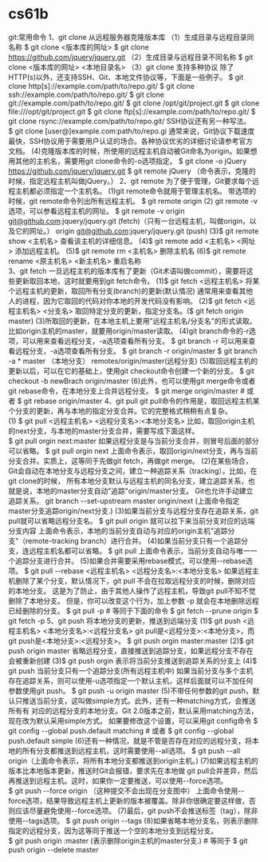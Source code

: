 # cs61b

git:常用命令
1、git clone 从远程服务器克隆版本库
      （1）生成目录与远程目录同名称
   $ git clone <版本库的网址>
   $ git clone https://github.com/jquery/jquery.git
  （2）生成目录与远程目录不同名称
   $ git clone <版本库的网址> <本地目录名>
  （3）git clone 支持多种协议 除了HTTP(s)以外，还支持SSH、Git、本地文件协议等，下面是一些例子。
      $ git clone http[s]://example.com/path/to/repo.git/
      $ git clone ssh://example.com/path/to/repo.git/
      $ git clone git://example.com/path/to/repo.git/
      $ git clone /opt/git/project.git 
      $ git clone file:///opt/git/project.git
      $ git clone ftp[s]://example.com/path/to/repo.git/
      $ git clone rsync://example.com/path/to/repo.git/
      SSH协议还有另一种写法。  
      $ git clone [user@]example.com:path/to/repo.gi
     通常来说，Git协议下载速度最快，SSH协议用于需要用户认证的场合。各种协议优劣的详细讨论请参考官方文档。
(4)克隆版本库的时候，所使用的远程主机自动被Git命名为origin。如果想用其他的主机名，需要用git clone命令的-o选项指定。
       $ git clone -o jQuery https://github.com/jquery/jquery.git
       $ git remote
       jQuery       （命令表示，克隆的时候，指定远程主机叫做jQuery。）
2、git remote 为了便于管理，Git要求每个远程主机都必须指定一个主机名。
(1)git remote命令就用于管理主机名。
带选项的时候，git remote命令列出所有远程主机。
         $ git remote
           origin
      (2) git remote -v选项，可以参看远程主机的网址。
         $ git remote -v
          origin  git@github.com:jquery/jquery.git (fetch)（只有一台远程主机，叫做origin，以及它的网址。）
          origin  git@github.com:jquery/jquery.git (push)
     (3)$ git remote show <主机名>                查看该主机的详细信息。
     (4)$ git remote add  <主机名> <网址>          添加远程主机。
     (5)$ git remote rm   <主机名>                 删除主机名
     (6)$ git remote rename <原主机名> <新主机名>   重启名称   
3、git fetch  一旦远程主机的版本库有了更新（Git术语叫做commit），需要将这些更新取回本地，这时就要用到git fetch命令。
     (1)$ git fetch <远程主机名> 
        将某个远程主机的更新，取回所有分支(branch)的更新(默认情况)
        通常用来查看其他人的进程，因为它取回的代码对你本地的开发代码没有影响。
(2)$ git fetch <远程主机名> <分支名> 取回特定分支的更新，指定分支名。($ git fetch origin master)
(3)所取回的更新，在本地主机上要用"远程主机名/分支名"的形式读取。比如origin主机的master，就要用origin/master读取。
(4)git branch命令的-r选项，可以用来查看远程分支，-a选项查看所有分支。
     $ git branch -r 可以用来查看远程分支，-a选项查看所有分支。
        $ git branch -r
          origin/master
        $ git branch -a
          * master （本地分支）
          remotes/origin/master(远程分支)
(5)取回远程主机的更新以后，可以在它的基础上，使用git checkout命令创建一个新的分支。
        $ git checkout -b newBrach origin/master
     (6)此外，也可以使用git merge命令或者git rebase命令，在本地分支上合并远程分支。
     $ git merge origin/master
     # 或者
     $ git rebase origin/master
4、git pull   git pull命令的作用是，取回远程主机某个分支的更新，再与本地的指定分支合并。它的完整格式稍稍有点复杂。    
     (1) $ git pull <远程主机名> <远程分支名>:<本地分支名>
       比如，取回origin主机的next分支，与本地的master分支合并，需要写成下面这样。  
         $ git pull orgin  next:master
         如果远程分支是与当前分支合并，则冒号后面的部分可以省略。
         $ git pull orgin next 
         上面命令表示，取回origin/next分支，再与当前分支合并。实质上，这等同于先做git fetch，再做git merge。
(2)在某些场合，Git会自动在本地分支与远程分支之间，建立一种追踪关系（tracking）。比如，在git clone的时候，
所有本地分支默认与远程主机的同名分支，建立追踪关系，也就是说，本地的master分支自动"追踪"origin/master分支。 
Git也允许手动建立追踪关系。  git branch --set-upstream master origin/next (上面命令指定master分支追踪origin/next分支.)
     (3)如果当前分支与远程分支存在追踪关系，git pull就可以省略远程分支名。
        $ git pull origin 就可以拉下来当前分支对应的远端分支内容
     上面命令表示，本地的当前分支自动与对应的origin主机"追踪分支"（remote-tracking branch）进行合并。
(4)如果当前分支只有一个追踪分支，连远程主机名都可以省略。
       $ git pull 上面命令表示，当前分支自动与唯一一个追踪分支进行合并。
(5)如果合并需要采用rebase模式，可以使用--rebase选项。
        $ git pull --rebase <远程主机名> <远程分支名>:<本地分支名>
        如果远程主机删除了某个分支，默认情况下，git pull 不会在拉取远程分支的时候，删除对应的本地分支。
        这是为了防止，由于其他人操作了远程主机，导致git pull不知不觉删除了本地分支。
        但是，你可以改变这个行为，加上参数 -p 就会在本地删除远程已经删除的分支。
          $ git pull -p
          # 等同于下面的命令
          $ git fetch --prune origin 
          $ git fetch -p
5、git push 将本地分支的更新，推送到远端分支
          (1)$ git push <远程主机名> <本地分支名>:<远程分支名>
         git pull是<远程分支>:<本地分支>，而git push是<本地分支>:<远程分支>。
     $ git push orgin master:master
       (2)$ git push origin master 省略远程分支，直接推送到追踪分支，如果远程分支不存在会被重新创建
       (3)$ git push orgin 表示将当前分支推送到追踪关系的分支上
(4)$ git push 当前分支只有一个追踪分支(所有远程主机中)
      如果当前分支与多个主机存在追踪关系，则可以使用-u选项指定一个默认主机，这样后面就可以不加任何参数使用git push。
        $ git push -u origin master
     (5)不带任何参数的git push，默认只推送当前分支，这叫做simple方式。此外，还有一种matching方式，会推送所有有
        对应的远程分支的本地分支。Git 2.0版本之前，默认采用matching方法，现在改为默认采用simple方式。
        如果要修改这个设置，可以采用git config命令
          $ git config --global push.default matching
          # 或者
          $ git config --global push.default simple
     (6)还有一种情况，就是不管是否存在对应的远程分支，将本地的所有分支都推送到远程主机，这时需要使用--all选项。
        $ git push --all origin（上面命令表示，将所有本地分支都推送到origin主机。)
     (7)如果远程主机的版本比本地版本更新，推送时Git会报错，要求先在本地做
        git pull合并差异，然后再推送到远程主机。这时，如果你一定要推送，可以使用--force选项。     
        $ git push --force origin （这种提交不会出现在分支图中）
        上面命令使用--force选项，结果导致远程主机上更新的版本被覆盖。除非你很确定要这样做，否则应该尽量避免使用--force选项。
      (7)最后，git push不会推送标签（tag），除非使用--tags选项。
        $ git push origin --tags
    (8)如果省略本地分支名，则表示删除指定的远程分支，因为这等同于推送一个空的本地分支到远程分支。        
       $ git push origin  :master (表示删除origin主机的master分支.)
       # 等同于
       $ git push origin --delete master
